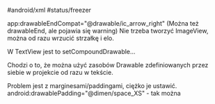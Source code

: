 #android/xml 
#status/freezer 


app:drawableEndCompat="@drawable/ic_arrow_right" (Można też drawableEnd, ale pojawia się warning)
Nie trzeba tworzyć ImageView, można od razu wrzucić strzałkę i elo. 

W TextView jest to setCompoundDrawable...

Chodzi o to, że można użyć zasobów Drawable zdefiniowanych przez siebie w projekcie od razu w tekście.

Problem jest z marginesami/paddingami, ciężko je ustawić. 
android:drawablePadding="@dimen/space_XS" - tak można